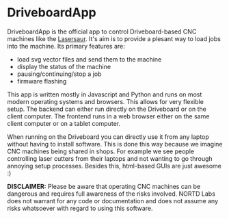 
DriveboardApp
=============

DriveboardApp is the official app to control Driveboard-based CNC machines like the [Lasersaur](http://lasersaur.com). It's aim is to provide a plesant way to load jobs into the machine. Its primary features are:

- load svg vector files and send them to the machine
- display the status of the machine
- pausing/continuing/stop a job
- firmware flashing

This app is written mostly in Javascript and Python and runs on most modern operating systems and browsers. This allows for very flexible setup. The backend can either run directly on the Driveboard or on the client computer. The frontend runs in a web browser either on the same client computer or on a tablet computer.

When running on the Driveboard you can directly use it from any laptop without having to install software. This is done this way because we imagine CNC machines being shared in shops. For example we see people controlling laser cutters from their laptops and not wanting to go through annoying setup processes. Besides this, html-based GUIs are just awesome :)

**DISCLAIMER:** Please be aware that operating CNC machines can be dangerous and requires full awareness of the risks involved. NORTD Labs does not warrant for any code or documentation and does not assume any risks whatsoever with regard to using this software.
